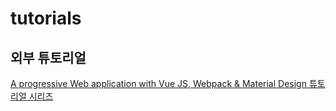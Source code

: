 # tutorials

## 외부 튜토리얼 

[A progressive Web application with Vue JS, Webpack & Material Design 튜토리얼 시리즈](https://blog.sicara.com/a-progressive-web-application-with-vue-js-webpack-material-design-part-1-c243e2e6e402)
